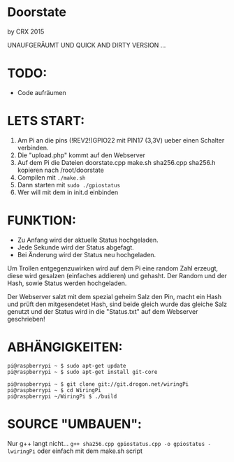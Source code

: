 Doorstate
===========
by CRX 2015

UNAUFGERÄUMT UND QUICK AND DIRTY VERSION ... 

TODO:
===========
- Code aufräumen

LETS START:
===========

1. Am Pi an die pins (!REV2!)GPIO22 mit PIN17 (3,3V) ueber einen Schalter verbinden.<br>
2. Die "upload.php" kommt auf den Webserver <br>
3. Auf dem Pi die Dateien doorstate.cpp make.sh sha256.cpp sha256.h kopieren nach /root/doorstate <br>
4. Compilen mit ``` ./make.sh ```
5. Dann starten mit ```sudo ./gpiostatus```
6. Wer will mit dem in init.d einbinden


FUNKTION:
===========
- Zu Anfang wird der aktuelle Status hochgeladen.
- Jede Sekunde wird der Status abgefagt.
- Bei Änderung wird der Status neu hochgeladen.

Um Trollen entgegenzuwirken wird auf dem Pi eine random Zahl erzeugt, diese wird gesalzen (einfaches addieren) und gehasht.
Der Random und der Hash, sowie Status werden hochgeladen.

Der Webserver salzt mit dem spezial geheim Salz den Pin, macht ein Hash und prüft den mitgesendetet Hash, sind beide gleich 
wurde das gleiche Salz genutzt und der Status wird in die "Status.txt" auf dem Webserver geschrieben!


ABHÄNGIGKEITEN:
===========
```
pi@raspberrypi ~ $ sudo apt-get update
pi@raspberrypi ~ $ sudo apt-get install git-core 

pi@raspberrypi ~ $ git clone git://git.drogon.net/wiringPi
pi@raspberrypi ~ $ cd WiringPi
pi@raspberrypi ~/WiringPi $ ./build 
```
SOURCE "UMBAUEN":
===========

Nur g++ langt nicht...
```g++ sha256.cpp gpiostatus.cpp -o gpiostatus -lwiringPi```
oder einfach mit dem make.sh script

